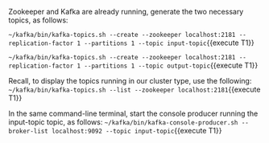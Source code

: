 
Zookeeper and Kafka are already running, generate the two necessary topics, as follows:

`~/kafka/bin/kafka-topics.sh --create --zookeeper localhost:2181 --replication-factor 1 --partitions 1 --topic input-topic`{{execute T1}} 

`~/kafka/bin/kafka-topics.sh --create --zookeeper localhost:2181 --replication-factor 1 --partitions 1 --topic output-topic`{{execute T1}} 

Recall, to display the topics running in our cluster type, use the following:
`~/kafka/bin/kafka-topics.sh --list --zookeeper localhost:2181`{{execute T1}} 

In the same command-line terminal, start the console producer running the input-topic topic, as follows:
`~/kafka/bin/kafka-console-producer.sh --broker-list localhost:9092 --topic input-topic`{{execute T1}} 
